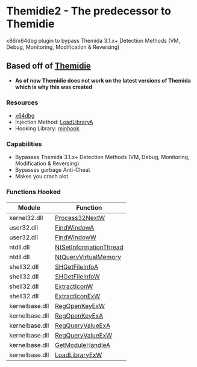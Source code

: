 # Themidie2 - The predecessor to Themidie
x86/x64dbg plugin to bypass Themida 3.1.x+ Detection Methods (VM, Debug, Monitoring, Modification & Reversing)

## Based off of [Themidie](https://github.com/VenTaz/Themidie)
- **As of now Themidie does not work on the latest versions of Themida which is why this was created**

### Resources
- [x64dbg](https://github.com/x64dbg/x64dbg)
- Injection Method: [LoadLibraryA](https://learn.microsoft.com/en-us/windows/win32/api/libloaderapi/nf-libloaderapi-loadlibrarya)
- Hooking Library: [minhook](https://github.com/TsudaKageyu/minhook)

### Capabilities
- Bypasses Themida 3.1.x+ Detection Methods (VM, Debug, Monitoring, Modification & Reversing)
- Bypasses garbage Anti-Cheat
- Makes you crash alot

### Functions Hooked
| Module | Function
| - | - 
| kernel32.dll | [Process32NextW](https://learn.microsoft.com/en-us/windows/win32/api/tlhelp32/nf-tlhelp32-process32nextw)
| user32.dll | [FindWindowA](https://docs.microsoft.com/en-us/windows/win32/api/winuser/nf-winuser-findwindowa)
| user32.dll | [FindWindowW](https://learn.microsoft.com/en-us/windows/win32/api/winuser/nf-winuser-findwindoww)
| ntdll.dll | [NtSetInformationThread](https://docs.microsoft.com/en-us/windows-hardware/drivers/ddi/ntifs/nf-ntifs-ntsetinformationthread)
| ntdll.dll | [NtQueryVirtualMemory](https://docs.microsoft.com/en-us/windows-hardware/drivers/ddi/ntifs/nf-ntifs-ntqueryvirtualmemory)
| shell32.dll | [SHGetFileInfoA](https://learn.microsoft.com/en-us/windows/win32/api/shellapi/nf-shellapi-shgetfileinfoa)
| shell32.dll | [SHGetFileInfoW](https://learn.microsoft.com/en-us/windows/win32/api/shellapi/nf-shellapi-shgetfileinfow)
| shell32.dll | [ExtractIconW](https://learn.microsoft.com/en-us/windows/win32/api/shellapi/nf-shellapi-ExtractIconW)
| shell32.dll | [ExtractIconExW](https://learn.microsoft.com/en-us/windows/win32/api/shellapi/nf-shellapi-ExtractIconExW)
| kernelbase.dll | [RegOpenKeyExW](https://learn.microsoft.com/en-us/windows/win32/api/winreg/nf-winreg-regopenkeyexw)
| kernelbase.dll | [RegOpenKeyExA](https://learn.microsoft.com/en-us/windows/win32/api/winreg/nf-winreg-regopenkeyexa)
| kernelbase.dll | [RegQueryValueExA](https://learn.microsoft.com/en-us/windows/win32/api/winreg/nf-winreg-RegQueryValueExA)
| kernelbase.dll | [RegQueryValueExW](https://learn.microsoft.com/en-us/windows/win32/api/winreg/nf-winreg-RegQueryValueExW)
| kernelbase.dll | [GetModuleHandleA](https://docs.microsoft.com/en-us/windows/win32/api/libloaderapi/nf-libloaderapi-getmodulehandlea)
| kernelbase.dll | [LoadLibraryExW](https://learn.microsoft.com/en-us/windows/win32/api/libloaderapi/nf-libloaderapi-loadlibraryexw)
